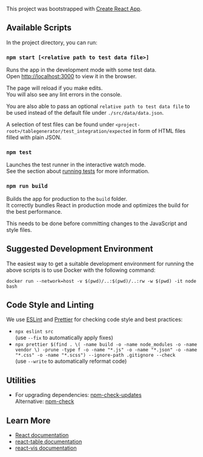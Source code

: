 This project was bootstrapped with [Create React App](https://github.com/facebook/create-react-app).

## Available Scripts

In the project directory, you can run:

### `npm start [<relative path to test data file>]`

Runs the app in the development mode with some test data.<br>
Open [http://localhost:3000](http://localhost:3000) to view it in the browser.

The page will reload if you make edits.<br>
You will also see any lint errors in the console.

You are also able to pass an optional `relative path to test data file` to be used instead of the
default file under `./src/data/data.json`.

A selection of test files can be found under `<project-root>/tablegenerator/test_integration/expected` in form
of HTML files filled with plain JSON.

### `npm test`

Launches the test runner in the interactive watch mode.<br>
See the section about [running tests](https://facebook.github.io/create-react-app/docs/running-tests) for more information.

### `npm run build`

Builds the app for production to the `build` folder.<br>
It correctly bundles React in production mode and optimizes the build for the best performance.

This needs to be done before committing changes to the JavaScript and style files.

## Suggested Development Environment

The easiest way to get a suitable development environment
for running the above scripts is to use Docker with the following command:

```
docker run --network=host -v $(pwd)/..:$(pwd)/..:rw -w $(pwd) -it node bash
```

## Code Style and Linting

We use [ESLint](https://eslint.org/) and [Prettier](https://prettier.io/)
for checking code style and best practices:

- `npx eslint src`<br>
  (use `--fix` to automatically apply fixes)
- `npx prettier $(find . \( -name build -o -name node_modules -o -name vendor \) -prune -type f -o -name "*.js" -o -name "*.json" -o -name "*.css" -o -name "*.scss") --ignore-path .gitignore --check`<br>
  (use `--write` to automatically reformat code)


## Utilities

- For upgrading dependencies: [npm-check-updates](https://www.npmjs.com/package/npm-check-updates)<br>
  Alternative: [npm-check](https://www.npmjs.com/package/npm-check)

## Learn More

- [React documentation](https://reactjs.org/)
- [react-table documentation](https://github.com/tannerlinsley/react-table/tree/v6)
- [react-vis documentation](https://uber.github.io/react-vis/documentation)
